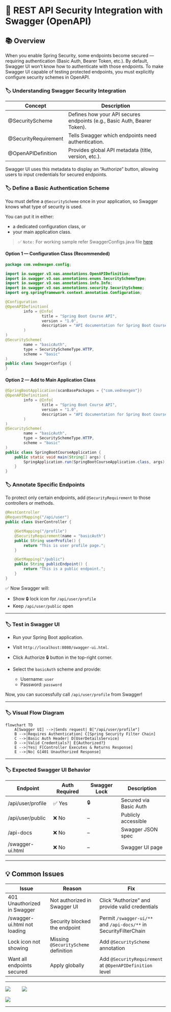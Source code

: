 # 🚀 REST API Security Integration with Swagger (OpenAPI)

## 📚 Overview

When you enable Spring Security, some endpoints become secured — requiring authentication (Basic Auth, Bearer Token, etc.).
By default, Swagger UI won’t know how to authenticate with those endpoints.
To make Swagger UI capable of testing protected endpoints, you must explicitly configure security schemes in OpenAPI.

### 🏷️ Understanding Swagger Security Integration

| Concept              | Description                                                              |
| -------------------- | ------------------------------------------------------------------------ |
| @SecurityScheme      | Defines how your API secures endpoints (e.g., Basic Auth, Bearer Token). |
| @SecurityRequirement | Tells Swagger which endpoints need authentication.                       |
| @OpenAPIDefinition   | Provides global API metadata (title, version, etc.).                     |

Swagger UI uses this metadata to display an “Authorize” button, allowing users to input credentials for secured endpoints.

### 🏷️ Define a Basic Authentication Scheme

You must define a `@SecurityScheme` once in your application, so Swagger knows what type of security is used.

You can put it in either:
* a dedicated configuration class, or
* your main application class.

> ✅ `Note:` For working sample refer SwaggerConfigs.java file [here](../src/main/java/com/vednexgen/config)

#### Option 1 — Configuration Class (Recommended)

```java
package com.vednexgen.config;

import io.swagger.v3.oas.annotations.OpenAPIDefinition;
import io.swagger.v3.oas.annotations.enums.SecuritySchemeType;
import io.swagger.v3.oas.annotations.info.Info;
import io.swagger.v3.oas.annotations.security.SecurityScheme;
import org.springframework.context.annotation.Configuration;

@Configuration
@OpenAPIDefinition(
        info = @Info(
                title = "Spring Boot Course API",
                version = "1.0",
                description = "API documentation for Spring Boot Course API"
        )
)
@SecurityScheme(
        name = "basicAuth",
        type = SecuritySchemeType.HTTP,
        scheme = "basic"
)
public class SwaggerConfigs {
}

```

#### Option 2 — Add to Main Application Class

```java
@SpringBootApplication(scanBasePackages = {"com.vednexgen"})
@OpenAPIDefinition(
        info = @Info(
                title = "Spring Boot Course API",
                version = "1.0",
                description = "API documentation for Spring Boot Course API"
        )
)
@SecurityScheme(
        name = "basicAuth",
        type = SecuritySchemeType.HTTP,
        scheme = "basic"
)
public class SpringBootCourseApplication {
    public static void main(String[] args) {
        SpringApplication.run(SpringBootCourseApplication.class, args);
    }
}
```

### 🏷️ Annotate Specific Endpoints

To protect only certain endpoints, add `@SecurityRequirement` to those controllers or methods.

```java
@RestController
@RequestMapping("/api/user")
public class UserController {

    @GetMapping("/profile")
    @SecurityRequirement(name = "basicAuth")
    public String userProfile() {
        return "This is user profile page.";
    }

    @GetMapping("/public")
    public String publicEndpoint() {
        return "This is a public endpoint.";
    }
}
```

✅ Now Swagger will:

* Show 🔒 lock icon for `/api/user/profile`
* Keep `/api/user/public` open

--- 

### 🏷️ Test in Swagger UI

* Run your Spring Boot application.
* Visit `http://localhost:8080/swagger-ui.html`.
* Click Authorize 🔒 button in the top-right corner.
* Select the `basicAuth` scheme and provide:

    * Username: `user`
    * Password: `password`

Now, you can successfully call `/api/user/profile` from Swagger!

---

### 🏷️ Visual Flow Diagram

```mermaid
flowchart TD
    A[Swagger UI] -->|Sends request| B["/api/user/profile"]
    B -->|Requires Authentication| C[Spring Security Filter Chain]
    C -->|Basic Auth Header| D[UserDetailsService]
    D -->|Valid Credentials?| E{Authorized?}
    E -->|Yes| F[Controller Executes & Returns Response]
    E -->|No| G[401 Unauthorized Response]
```
---

### 🏷️ Expected Swagger UI Behavior

| Endpoint          | Auth Required | Swagger Lock | Description            |
| ----------------- | ------------- | ------------ | ---------------------- |
| /api/user/profile | ✅ Yes         | 🔒           | Secured via Basic Auth |
| /api/user/public  | ❌ No          | –            | Publicly accessible    |
| /api-docs         | ❌ No          | –            | Swagger JSON spec      |
| /swagger-ui.html  | ❌ No          | –            | Swagger UI page        |

---

## 💡 Common Issues

| Issue                        | Reason                               | Fix                                                               |
| ---------------------------- | ------------------------------------ | ----------------------------------------------------------------- |
| 401 Unauthorized in Swagger  | Not authorized in Swagger UI         | Click “Authorize” and provide valid credentials                   |
| /swagger-ui.html not loading | Security blocked the endpoint        | Permit `/swagger-ui/**` and `/api-docs/**` in SecurityFilterChain |
| Lock icon not showing        | Missing `@SecurityScheme` definition | Add `@SecurityScheme` annotation                                  |
| Want all endpoints secured   | Apply globally                       | Add `@SecurityRequirement` at `@OpenAPIDefinition` level          |

---
<div>

[![](https://img.shields.io/badge/Prev-⬅️-caddd6?style=for-the-badge&labelColor=caddd6)](17-SWAGGER_DOCUMENTATION.md)
&emsp;&emsp;
[![](https://img.shields.io/badge/Next-➡️-caddd6?style=for-the-badge&labelColor=caddd6)](19-SPRING_DEVTOOLS.md)

</div>

[![](https://img.shields.io/badge/Go_Back-🔙-d6cadd?style=for-the-badge&labelColor=d6cadd)](00-TABLE_CONTENT_README.md)

---